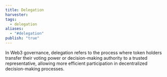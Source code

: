 ```yaml
---
title: Delegation
harvester: 
tags:
  - delegation
aliases:
  - "#delegation"
publish: "true"
---
```


In Web3 governance, delegation refers to the process where token holders transfer their voting power or decision-making authority to a trusted representative, allowing more efficient participation in decentralized decision-making processes.
